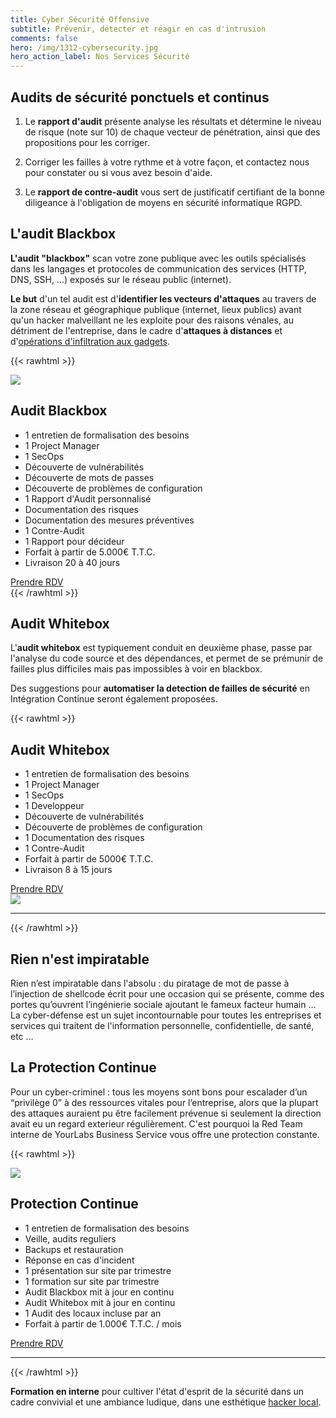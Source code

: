 ```yaml
---
title: Cyber Sécurité Offensive
subtitle: Prévenir, détecter et réagir en cas d'intrusion
comments: false
hero: /img/1312-cybersecurity.jpg
hero_action_label: Nos Services Sécurité
---
```


## Audits de sécurité ponctuels et continus

1. Le **rapport d'audit** présente analyse les résultats et détermine le niveau
   de risque (note sur 10) de chaque vecteur de pénétration, ainsi que des
   propositions pour les corriger.

2. Corriger les failles à votre rythme et à votre façon, et contactez nous pour
   constater ou si vous avez besoin d'aide.

3. Le **rapport de contre-audit** vous sert de justificatif certifiant de la
   bonne diligeance à l'obligation de moyens en sécurité informatique RGPD.

## L'audit Blackbox

**L'audit "blackbox"** scan votre zone publique avec les outils spécialisés dans les langages et protocoles de communication des services (HTTP, DNS, SSH, ...) exposés sur le réseau public (internet).

**Le but** d'un tel audit est d'**identifier les vecteurs d'attaques** au travers de la zone réseau et géographique publique (internet, lieux publics) avant qu'un hacker malveillant ne les exploite pour des raisons vénales, au détriment de l'entreprise, dans le cadre d'**attaques à distances** et d'[opérations d'infiltration aux gadgets](https://gitpitch.com/yourlabs/security).

{{< rawhtml >}}
</div>
</article>
<section>
    <img loading="lazy" src="/img/blackbox-audit.svg" />
    <div>
        <h2>Audit Blackbox</h2>
        <ul>
            <li>1 entretien de formalisation des besoins</li>
            <li>1 Project Manager</li>
            <li>1 SecOps</li>
            <li>Découverte de vulnérabilités</li>
            <li>Découverte de mots de passes</li>
            <li>Découverte de problèmes de configuration</li>
            <li>1 Rapport d'Audit personnalisé</li>
            <li>Documentation des risques</li>
            <li>Documentation des mesures préventives</li>
            <li>1 Contre-Audit</li>
            <li>1 Rapport pour décideur</li>
            <li>Forfait à partir de 5.000€ T.T.C.</li>
            <li>Livraison 20 à 40 jours</li>
        </ul>
        <a class="action" href="#contact">Prendre RDV</a>
    </div>
</section>
<article class="container">
<div>
{{< /rawhtml >}}

## Audit Whitebox

L'**audit whitebox** est typiquement conduit en deuxième phase, passe par
l'analyse du code source et des dépendances, et permet de se prémunir de
failles plus difficiles mais pas impossibles à voir en blackbox.

Des suggestions pour **automatiser la detection de failles de sécurité** en
Intégration Continue seront également proposées.

{{< rawhtml >}}
</div>
</article>
<section class="right">
    <div>
        <h2>Audit Whitebox</h2>
        <ul>
            <li>1 entretien de formalisation des besoins</li>
            <li>1 Project Manager</li>
            <li>1 SecOps</li>
            <li>1 Developpeur</li>
            <li>Découverte de vulnérabilités</li>
            <li>Découverte de problèmes de configuration</li>
            <li>1 Documentation des risques</li>
            <li>1 Contre-Audit</li>
            <li>Forfait à partir de 5000€ T.T.C.</li>
            <li>Livraison 8 à 15 jours</li>
        </ul>
        <a class="action" href="#contact">Prendre RDV</a>
    </div>
    <img loading="lazy" src="/img/whitebox-audit.svg" />
</section>
<article class="container">
<div>
<hr>
{{< /rawhtml >}}

## Rien n'est impiratable

Rien n’est impiratable dans l'absolu : du piratage de mot de passe à
l’injection de shellcode écrit pour une occasion qui se présente, comme des
portes qu’ouvrent l’ingénierie sociale ajoutant le fameux facteur humain … La
cyber-défense est un sujet incontournable pour toutes les entreprises et
services qui traitent de l'information personnelle, confidentielle, de santé,
etc …

## La Protection Continue

Pour un cyber-criminel : tous les moyens sont bons pour escalader d’un
“privilège 0” à des ressources vitales pour l’entreprise, alors que la plupart
des attaques auraient pu être facilement prévenue si seulement la direction
avait eu un regard exterieur régulièrement. C'est pourquoi la Red Team interne
de YourLabs Business Service vous offre une protection constante.

{{< rawhtml >}}
</div>
</article>
<section>
    <img loading="lazy" src="/img/continuous-protection.svg" />
    <div>
        <h2>Protection Continue</h2>
        <ul>
            <li>1 entretien de formalisation des besoins</li>
            <li>Veille, audits reguliers</li>
            <li>Backups et restauration</li>
            <li>Réponse en cas d'incident</li>
            <li>1 présentation sur site par trimestre</li>
            <li>1 formation sur site par trimestre</li>
            <li>Audit Blackbox mit à jour en continu</li>
            <li>Audit Whitebox mit à jour en continu</li>
            <li>1 Audit des locaux incluse par an</li>
            <li>Forfait à partir de 1.000€ T.T.C. / mois</li>
        </ul>
        <a class="action" href="#contact">Prendre RDV</a>
    </div>
</section>
<hr>
<article class="container">
<div>
{{< /rawhtml >}}

**Formation en interne** pour cultiver l'état d'esprit de la sécurité dans un
cadre convivial et une ambiance ludique, dans une esthétique [hacker
local](https://www.meetup.com/Angouleme-Hack-Dev-Barcamp-1337/).
